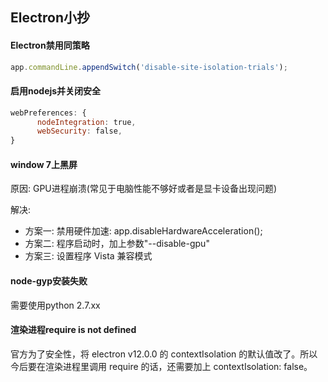 
## Electron小抄


#### Electron禁用同策略
```JavaScript
app.commandLine.appendSwitch('disable-site-isolation-trials');
```

#### 启用nodejs并关闭安全
```JavaScript
webPreferences: {
      nodeIntegration: true,
      webSecurity: false,
}
```

#### window 7上黑屏
原因: GPU进程崩溃(常见于电脑性能不够好或者是显卡设备出现问题)

解决:
- 方案一:  禁用硬件加速:  app.disableHardwareAcceleration();
- 方案二:  程序启动时，加上参数"--disable-gpu"
- 方案三:  设置程序 Vista 兼容模式


#### node-gyp安装失败
需要使用python 2.7.xx


#### 渲染进程require is not defined
官方为了安全性，将 electron v12.0.0 的 contextIsolation 的默认值改了。所以今后要在渲染进程里调用 require 的话，还需要加上 contextIsolation: false。